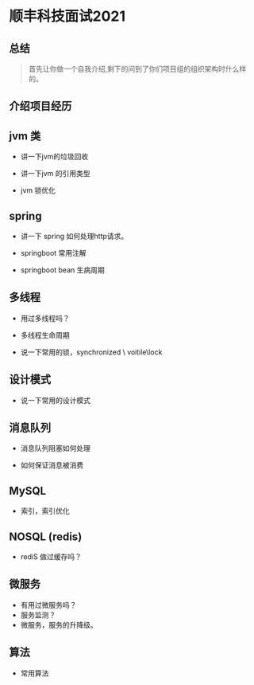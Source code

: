 # 顺丰科技面试2021

## 总结
> 首先让你做一个自我介绍,剩下的问到了你们项目组的组织架构时什么样的。

## 介绍项目经历

## jvm 类
+ 讲一下jvm的垃圾回收

+ 讲一下jvm 的引用类型

+ jvm 锁优化
## spring 

+ 讲一下 spring 如何处理http请求。 

+ springboot 常用注解

+ springboot bean 生病周期

## 多线程

+ 用过多线程吗？

+ 多线程生命周期

+ 说一下常用的锁，synchronized \ voitile\lock

## 设计模式

+ 说一下常用的设计模式

## 消息队列

+ 消息队列阻塞如何处理

+ 如何保证消息被消费

## MySQL

+ 索引，索引优化
## NOSQL (redis)
+ rediS 做过缓存吗？

## 微服务
+ 有用过微服务吗？
+ 服务监测？
+ 微服务，服务的升降级。

## 算法

+ 常用算法


